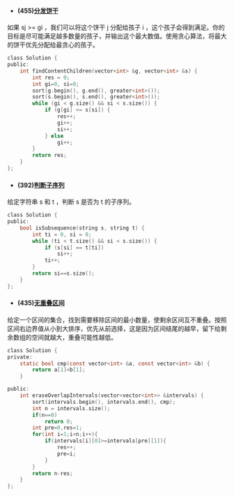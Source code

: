 - #### (455)[分发饼干](https://leetcode-cn.com/problems/assign-cookies/)

如果 sj >= gi ，我们可以将这个饼干 j 分配给孩子 i ，这个孩子会得到满足。你的目标是尽可能满足越多数量的孩子，并输出这个最大数值。使用贪心算法，将最大的饼干优先分配给最贪心的孩子。

```c
class Solution {
public:
    int findContentChildren(vector<int> &g, vector<int> &s) {
        int res = 0;
        int gi=0, si=0;
        sort(g.begin(), g.end(), greater<int>());
        sort(s.begin(), s.end(), greater<int>());
        while (gi < g.size() && si < s.size()) {
            if (g[gi] <= s[si]) {
                res++;
                gi++;
                si++;
            } else
                gi++;
        }
        return res;
    }
};
```

- #### (392)[判断子序列](https://leetcode-cn.com/problems/is-subsequence/)

给定字符串 s 和 t ，判断 s 是否为 t 的子序列。

```c
class Solution {
public:
    bool isSubsequence(string s, string t) {
        int ti = 0, si = 0;
        while (ti < t.size() && si < s.size()) {
            if (s[si] == t[ti])
                si++;
            ti++;
        }
        return si==s.size();
    }
};
```

- #### (435)[无重叠区间](https://leetcode-cn.com/problems/non-overlapping-intervals/)

给定一个区间的集合，找到需要移除区间的最小数量，使剩余区间互不重叠。按照区间右边界值从小到大排序，优先从前选择，这是因为区间结尾的越早，留下给剩余数组的空间就越大，重叠可能性越低。

```c
class Solution {
private:
    static bool cmp(const vector<int> &a, const vector<int> &b) {
        return a[1]<b[1];
    }

public:
    int eraseOverlapIntervals(vector<vector<int>> &intervals) {
        sort(intervals.begin(), intervals.end(), cmp);
        int n = intervals.size();
        if(n==0)
            return 0;
        int pre=0,res=1;
        for(int i=1;i<n;i++){
            if(intervals[i][0]>=intervals[pre][1]){
                res++;
                pre=i;
            }
        }
        return n-res;
    }
};
```